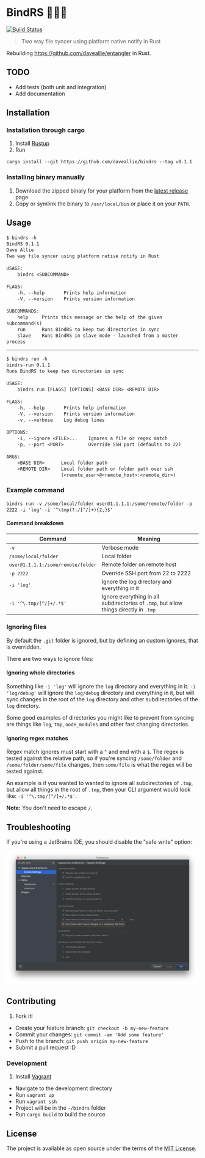 # BindRS :file_folder::link::file_folder:

[![Build Status](https://travis-ci.org/daveallie/bindrs.svg?branch=master)](https://travis-ci.org/daveallie/bindrs)

> Two way file syncer using platform native notify in Rust

Rebuilding https://github.com/daveallie/entangler in Rust.

## TODO

- Add tests (both unit and integration)
- Add documentation

## Installation

### Installation through cargo

1. Install [Rustup](https://rustup.rs/)
2. Run
```
cargo install --git https://github.com/daveallie/bindrs --tag v0.1.1
```

### Installing binary manually

1. Download the zipped binary for your platform from the [latest release](https://github.com/daveallie/bindrs/releases/latest) page
2. Copy or symlink the binary to `/usr/local/bin` or place it on your `PATH`.

## Usage

```
$ bindrs -h
BindRS 0.1.1
Dave Allie
Two way file syncer using platform native notify in Rust

USAGE:
    bindrs <SUBCOMMAND>

FLAGS:
    -h, --help       Prints help information
    -V, --version    Prints version information

SUBCOMMANDS:
    help     Prints this message or the help of the given subcommand(s)
    run      Runs BindRS to keep two directories in sync
    slave    Runs BindRS in slave mode - launched from a master process
```

---

```
$ bindrs run -h
bindrs-run 0.1.1
Runs BindRS to keep two directories in sync

USAGE:
    bindrs run [FLAGS] [OPTIONS] <BASE DIR> <REMOTE DIR>

FLAGS:
    -h, --help       Prints help information
    -V, --version    Prints version information
    -v, --verbose    Log debug lines

OPTIONS:
    -i, --ignore <FILE>...    Ignores a file or regex match
    -p, --port <PORT>         Override SSH port (defaults to 22)

ARGS:
    <BASE DIR>      Local folder path
    <REMOTE DIR>    Local folder path or folder path over ssh
                    (<remote_user>@<remote_host>:<remote_dir>)
```

### Example command

```
bindrs run -v /some/local/folder user@1.1.1.1:/some/remote/folder -p 2222 -i 'log' -i '^\tmp(?:/[^/]+){2,}$'
```

#### Command breakdown
| Command | Meaning |
| --- | --- |
| `-v` | Verbose mode |
| `/some/local/folder` | Local folder |
| `user@1.1.1.1:/some/remote/folder` | Remote folder on remote host |
| `-p 2222` | Override SSH port from 22 to 2222 |
| `-i 'log'` | Ignore the log directory and everything in it |
| `-i '^\.tmp/[^/]+/.*$'` | Ignore everything in all subdirectories of `.tmp`, but allow things directly in `.tmp` |

### Ignoring files

By default the `.git` folder is ignored, but by defining an custom ignores, that
is overridden.

There are two ways to ignore files:

#### Ignoring whole directories

Something like `-i 'log'` will ignore the `log` directory and everything in it.
`-i 'log/debug'` will ignore the `log/debug` directory and everything in it, but
will sync changes in the root of the `log` directory and other subdirectories of
the `log` directory.

Some good examples of directories you might like to prevent from syncing are
things like `log`, `tmp`, `node_modules` and other fast changing directories.

#### Ignoring regex matches

Regex match ignores must start with a `^` and end with a `$`. The regex is tested
against the relative path, so if you're syncing `/some/folder` and `/some/folder/some/file`
changes, then `some/file` is what the regex will be tested against.

An example is if you wanted to wanted to ignore all subdirectories of `.tmp`,
but allow all things in the root of `.tmp`, then your CLI argument would look
like: `-i '^\.tmp/[^/]+/.*$'`.

**Note:** You don't need to escape `/`.

## Troubleshooting

If you're using a JetBrains IDE, you should disable the "safe write" option:

![jetbrains-safe-write](images/jetbrains-safe-write.png)

## Contributing

1. Fork it!
- Create your feature branch: `git checkout -b my-new-feature`
- Commit your changes: `git commit -am 'Add some feature'`
- Push to the branch: `git push origin my-new-feature`
- Submit a pull request :D

### Development

1. Install [Vagrant](https://www.vagrantup.com/downloads.html)
- Navigate to the development directory
- Run `vagrant up`
- Run `vagrant ssh`
- Project will be in the `~/bindrs` folder
- Run `cargo build` to build the source

## License

The project is available as open source under the terms of the [MIT License](http://opensource.org/licenses/MIT).
